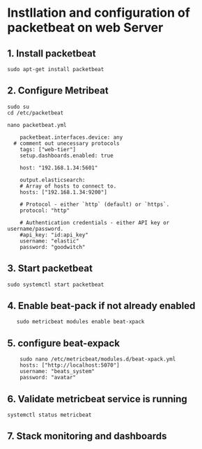 # Instllation and configuration of packetbeat on web Server

## 1. Install packetbeat

    sudo apt-get install packetbeat

## 2. Configure Metribeat

    sudo su
    cd /etc/packetbeat

    nano packetbeat.yml

        packetbeat.interfaces.device: any
      # comment out unecessary protocols
        tags: ["web-tier"]
        setup.dashboards.enabled: true

        host: "192.168.1.34:5601"

        output.elasticsearch:
        # Array of hosts to connect to.
        hosts: ["192.168.1.34:9200"]

        # Protocol - either `http` (default) or `https`.
        protocol: "http"

        # Authentication credentials - either API key or username/password.
        #api_key: "id:api_key"
        username: "elastic"
        password: "goodwitch"

        
## 3. Start packetbeat

    sudo systemctl start packetbeat

## 4. Enable beat-pack if not already enabled 
       sudo metricbeat modules enable beat-xpack

## 5. configure beat-expack 
   
        sudo nano /etc/metricbeat/modules.d/beat-xpack.yml
        hosts: ["http://localhost:5070"]
        username: "beats_system"
        password: "avatar"

## 6. Validate metricbeat service is running

    systemctl status metricbeat

## 7. Stack monitoring and dashboards


